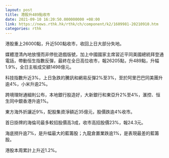 ```yaml
---
layout: post
title: 港股升489點收市
date: 2021-09-10 16:20:50.000000000 +08:00
link: https://news.rthk.hk/rthk/ch/component/k2/1609981-20210910.htm
categories: rthk
---
```


港股重上26000點，升近500點收市，收回上日大部分失地。

媒體澄清內地放慢而非停批遊戲版號，加上中國國家主席習近平同美國總統拜登通電話，帶動恒生指數反彈，最終在全日高位收市，報26205點，升489點，升幅1.9%，全日主板成交額1498億元。

科技指數升近3%，上日急跌的騰訊和網易反彈2%至3%，至於阿里巴巴同美團升逾4%，小米升逾2%。

跨境理財通細則公布，本地銀行股造好，大新銀行和東亞升2%至4%，滙控、恒生同中銀香港升逾1%。

東方海外折讓近9%，配股集資淨額近35億元，股價跌逾4%收市。

首日掛牌的海倫司最多較招股價高3成，收市高招股價23%，報24.3元。

海底撈升逾7%，是升幅最大的藍籌股；九龍倉置業跌逾1%，是表現最差的藍籌股。

港股本周累計上升近1.2%。
